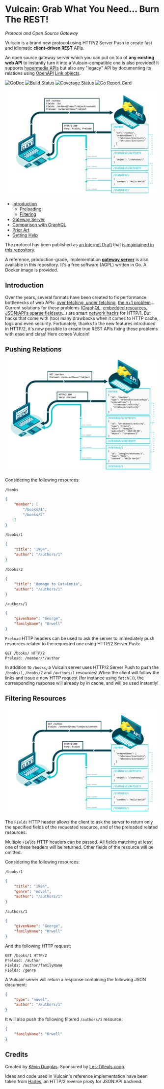 # Vulcain: Grab What You Need... Burn The REST!
*Protocol and Open Source Gateway*

Vulcain is a brand new protocol using HTTP/2 Server Push to create fast and idiomatic **client-driven REST** APIs.

An open source gateway server which you can put on top of **any existing web API** to instantly turn it into a Vulcain-compatible one is also provided! It supports [hypermedia APIs](https://restfulapi.net/hateoas/) but also any "legacy" API by documenting its relations using [OpenAPI](https://www.openapis.org/) [Link objects](http://spec.openapis.org/oas/v3.0.2#link-object).

[![GoDoc](https://godoc.org/github.com/dunglas/vulcain?status.svg)](https://godoc.org/github.com/dunglas/vulcain/hub)
[![Build Status](https://travis-ci.com/dunglas/vulcain.svg?branch=master)](https://travis-ci.com/dunglas/vulcain)
[![Coverage Status](https://coveralls.io/repos/github/dunglas/vulcain/badge.svg?branch=master)](https://coveralls.io/github/dunglas/vulcain?branch=master)
[![Go Report Card](https://goreportcard.com/badge/github.com/dunglas/vulcain)](https://goreportcard.com/report/github.com/dunglas/vulcain)

![Vulcain Schema](schemas/preload+fields-header.png)

* [Introduction](#introduction)
  * [Preloading](#preloading)
  * [Filtering](#filtering)
* [Gateway Server](docs/gateway.md)
* [Comparison with GraphQL](docs/graphql.md)
* [Prior Art](docs/prior-art.md)
* [Getting Help](docs/help.md)

The protocol has been published as [an Internet Draft](https://datatracker.ietf.org/doc/draft-dunglas-vulcain/) that [is maintained in this repository](spec/vulcain.md).

A reference, production-grade, implementation [**gateway server**](docs/gateway/install.md) is also available in this repository.
It's a free software (AGPL) written in Go. A Docker image is provided.

## Introduction

Over the years, several formats have been created to fix performance bottlenecks of web APIs: [over fetching, under fetching](https://stackoverflow.com/a/44568365/1352334), [the n+1 problem](https://restfulapi.net/rest-api-n-1-problem/)...
Current solutions for these problems ([GraphQL](https://graphql.org/), [embedded resources](https://api-platform.com/docs/core/serialization/#embedding-relations), [JSON:API's sparse fieldsets](https://jsonapi.org/format/#fetching-sparse-fieldsets)...) are smart [network hacks](https://apisyouwonthate.com/blog/lets-stop-building-apis-around-a-network-hack) for HTTP/1. But hacks that come with (too) many drawbacks when it comes to HTTP cache, logs and even security.
Fortunately, thanks to the new features introduced in HTTP/2, it's now possible to create true REST APIs fixing these problems with ease and class! Here comes Vulcain!

## Pushing Relations

![Preload Schema](schemas/preload-header.png)

Considering the following resources:

`/books`

~~~ json
{
    "member": [
        "/books/1",
        "/books/2"
    ]
}
~~~

`/books/1`

~~~ json
{
    "title": "1984",
    "author": "/authors/1"
}
~~~

`/books/2`

~~~ json
{
    "title": "Homage to Catalonia",
    "author": "/authors/1"
}
~~~

`/authors/1`

~~~ json
{
    "givenName": "George",
    "familyName": "Orwell"
}
~~~

`Preload` HTTP headers can be used to ask the server to immediately push resources related to the requested one using HTTP/2 Server Push:

~~~ http
GET /books/ HTTP/2
Preload: /member/*/author
~~~

In addition to `/books`, a Vulcain server uses HTTP/2 Server Push to push the `/books/1`, `/books/2` and `/authors/1` resources! When the client will follow the links and issue a new HTTP request (for instance using `fetch()`), the corresponding response will already by in cache, and will be used instantly!

## Filtering Resources

![Fields Schema](schemas/fields-header.png)

The `Fields` HTTP header allows the client to ask the server to return only the specified fields of the requested resource, and of the preloaded related resources.

Multiple `Fields` HTTP headers can be passed. All fields matching at least one of these headers will be returned. Other fields of the resource  will be omitted.

Considering the following resources:

`/books/1`

~~~ json
{
    "title": "1984",
    "genre": "novel",
    "author": "/authors/1"
}
~~~

`/authors/1`

~~~ json
{
    "givenName": "George",
    "familyName": "Orwell"
}
~~~

And the following HTTP request:

~~~ http
GET /books/1 HTTP/2
Preload: /author
Fields: /author/familyName
Fields: /genre
~~~

A Vulcain server will return a response containing the following JSON document:

~~~ json
{
    "type": "novel",
    "author": "/authors/1"
}
~~~

It will also push the following filtered `/authors/1` resource:

~~~ json
{
    "familyName": "Orwell"
}
~~~

## Credits

Created by [Kévin Dunglas](https://dunglas.fr). Sponsored by [Les-Tilleuls.coop](https://les-tilleuls.coop).

Ideas and code used in Vulcain's reference implementation have been taken from [Hades](https://github.com/gabesullice/hades), an HTTP/2 reverse proxy for JSON:API backend.

